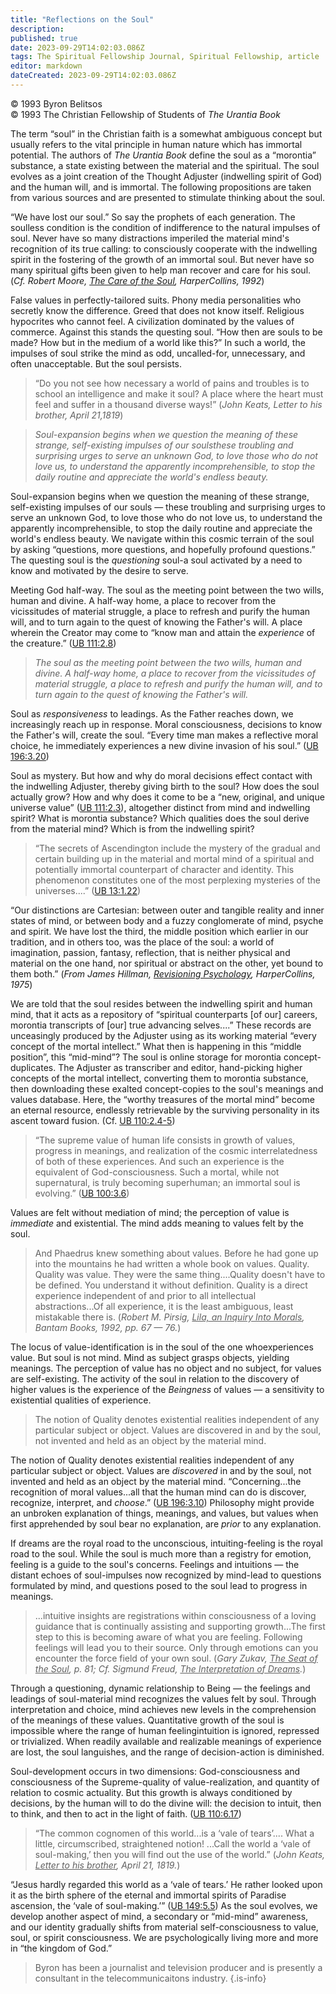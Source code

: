 ```yaml
---
title: "Reflections on the Soul"
description: 
published: true
date: 2023-09-29T14:02:03.086Z
tags: The Spiritual Fellowship Journal, Spiritual Fellowship, article
editor: markdown
dateCreated: 2023-09-29T14:02:03.086Z
---
```


<p class="v-card v-sheet theme--light gray lighten-3 px-2">© 1993 Byron Belitsos<br>© 1993 The Christian Fellowship of Students of <i>The Urantia Book</i></p>

The term “soul” in the Christian faith is a somewhat ambiguous concept but usually refers to the vital principle in human nature which has immortal potential. The authors of _The Urantia Book_ define the soul as a “morontia” substance, a state existing between the material and the spiritual. The soul evolves as a joint creation of the Thought Adjuster (indwelling spirit of God) and the human will, and is immortal. The following propositions are taken from various sources and are presented to stimulate thinking about the soul.

“We have lost our soul.” So say the prophets of each generation. The soulless condition is the condition of indifference to the natural impulses of soul. Never have so many distractions imperiled the material mind's recognition of its true calling: to consciously cooperate with the indwelling spirit in the fostering of the growth of an immortal soul. But never have so many spiritual gifts been given to help man recover and care for his soul. (_Cf. Robert Moore, <ins>The Care of the Soul</ins>, HarperCollins, 1992_)

False values in perfectly-tailored suits. Phony media personalities who secretly know the difference. Greed that does not know itself. Religious hypocrites who cannot feel. A civilization dominated by the values of commerce. Against this stands the questing soul. “How then are souls to be made? How but in the medium of a world like this?” In such a world, the impulses of soul strike the mind as odd, uncalled-for, unnecessary, and often unacceptable. But the soul persists.

> “Do you not see how necessary a world of pains and troubles is to school an intelligence and make it soul? A place where the heart must feel and suffer in a thousand diverse ways!” (_John Keats, Letter to his brother, April 21,1819_)

> _Soul-expansion begins when we question the meaning of these strange, self-existing impulses of our soulsthese troubling and surprising urges to serve an unknown God, to love those who do not love us, to understand the apparently incomprehensible, to stop the daily routine and appreciate the world's endless beauty._

Soul-expansion begins when we question the meaning of these strange, self-existing impulses of our souls — these troubling and surprising urges to serve an unknown God, to love those who do not love us, to understand the apparently incomprehensible, to stop the daily routine and appreciate the world's endless beauty. We navigate within this cosmic terrain of the soul by asking “questions, more questions, and hopefully profound questions.” The questing soul is the _questioning_ soul-a soul activated by a need to know and motivated by the desire to serve.

Meeting God half-way. The soul as the meeting point between the two wills, human and divine. A half-way home, a place to recover from the vicissitudes of material struggle, a place to refresh and purify the human will, and to turn again to the quest of knowing the Father's will. A place wherein the Creator may come to “know man and attain the _experience_ of the creature.” ([UB 111:2.8](/en/The_Urantia_Book/111#p2_8))

> _The soul as the meeting point between the two wills, human and divine. A half-way home, a place to recover from the vicissitudes of material struggle, a place to refresh and purify the human will, and to turn again to the quest of knowing the Father's will._

Soul as _responsiveness_ to leadings. As the Father reaches down, we increasingly reach up in response. Moral consciousness, decisions to know the Father's will, create the soul. “Every time man makes a reflective moral choice, he immediately experiences a new divine invasion of his soul.” ([UB 196:3.20](/en/The_Urantia_Book/196#p3_20))

Soul as mystery. But how and why do moral decisions effect contact with the indwelling Adjuster, thereby giving birth to the soul? How does the soul actually grow? How and why does it come to be a “new, original, and unique universe value” ([UB 111:2.3](/en/The_Urantia_Book/111#p2_3)), altogether distinct from mind and indwelling spirit? What is morontia substance? Which qualities does the soul derive from the material mind? Which is from the indwelling spirit?

> “The secrets of Ascendington include the mystery of the gradual and certain building up in the material and mortal mind of a spiritual and potentially immortal counterpart of character and identity. This phenomenon constitutes one of the most perplexing mysteries of the universes....” ([UB 13:1.22](/en/The_Urantia_Book/13#p1_22))

“Our distinctions are Cartesian: between outer and tangible reality and inner states of mind, or between body and a fuzzy conglomerate of mind, psyche and spirit. We have lost the third, the middle position which earlier in our tradition, and in others too, was the place of the soul: a world of imagination, passion, fantasy, reflection, that is neither physical and material on the one hand, nor spiritual or abstract on the other, yet bound to them both.” (_From James Hillman, <ins>Revisioning Psychology</ins>, HarperCollins, 1975_)

We are told that the soul resides between the indwelling spirit and human mind, that it acts as a repository of “spiritual counterparts [of our] careers, morontia transcripts of [our] true advancing selves....” These records are unceasingly produced by the Adjuster using as its working material “every concept of the mortal intellect.” What then is happening in this “middle position”, this “mid-mind”? The soul is online storage for morontia concept-duplicates. The Adjuster as transcriber and editor, hand-picking higher concepts of the mortal intellect, converting them to morontia substance, then downloading these exalted concept-copies to the soul's meanings and values database. Here, the “worthy treasures of the mortal mind” become an eternal resource, endlessly retrievable by the surviving personality in its ascent toward fusion. (Cf. [UB 110:2.4-5](/en/The_Urantia_Book/110#p2_4))

> “The supreme value of human life consists in growth of values, progress in meanings, and realization of the cosmic interrelatedness of both of these experiences. And such an experience is the equivalent of God-consciousness. Such a mortal, while not supernatural, is truly becoming superhuman; an immortal soul is evolving.” ([UB 100:3.6](/en/The_Urantia_Book/100#p3_6))

Values are felt without mediation of mind; the perception of value is _immediate_ and existential. The mind adds meaning to values felt by the soul.

> And Phaedrus knew something about values. Before he had gone up into the mountains he had written a whole book on values. Quality. Quality was value. They were the same thing....Quality doesn't have to be defined. You understand it without definition. Quality is a direct experience independent of and prior to all intellectual abstractions...Of all experience, it is the least ambiguous, least mistakable there is. (_Robert M. Pirsig, <ins>Lila, an Inquiry Into Morals</ins>, Bantam Books, 1992, pp. 67 — 76._)

The locus of value-identification is in the soul of the one whoexperiences value. But soul is not mind. Mind as subject grasps objects, yielding meanings. The perception of value has no object and no subject, for values are self-existing. The activity of the soul in relation to the discovery of higher values is the experience of the _Beingness_ of values — a sensitivity to existential qualities of experience.

> The notion of Quality denotes existential realities independent of any particular subject or object. Values are discovered in and by the soul, not invented and held as an object by the material mind.

The notion of Quality denotes existential realities independent of any particular subject or object. Values are _discovered_ in and by the soul, not invented and held as an object by the material mind. “Concerning...the recognition of moral values...all that the human mind can do is discover, recognize, interpret, and _choose_.” ([UB 196:3.10](/en/The_Urantia_Book/196#p3_10)) Philosophy might provide an unbroken explanation of things, meanings, and values, but values when first apprehended by soul bear no explanation, are _prior_ to any explanation.

If dreams are the royal road to the unconscious, intuiting-feeling is the royal road to the soul. While the soul is much more than a registry for emotion, feeling is a guide to the soul's concerns. Feelings and intuitions — the distant echoes of soul-impulses now recognized by mind-lead to questions formulated by mind, and questions posed to the soul lead to progress in meanings.

> ...intuitive insights are registrations within consciousness of a loving guidance that is continually assisting and supporting growth...The first step to this is becoming aware of what you are feeling. Following feelings will lead you to their source. Only through emotions can you encounter the force field of your own soul. (_Gary Zukav, <ins>The Seat of the Soul</ins>, p. 81; Cf. Sigmund Freud, <ins>The Interpretation of Dreams</ins>._)

Through a questioning, dynamic relationship to Being — the feelings and leadings of soul-material mind recognizes the values felt by soul. Through interpretation and choice, mind achieves new levels in the comprehension of the meanings of these values. Quantitative growth of the soul is impossible where the range of human feelingintuition is ignored, repressed or trivialized. When readily available and realizable meanings of experience are lost, the soul languishes, and the range of decision-action is diminished.

Soul-development occurs in two dimensions: God-consciousness and consciousness of the Supreme-quality of value-realization, and quantity of relation to cosmic actuality. But this growth is always conditioned by decisions, by the human will to do the divine will: the decision to intuit, then to think, and then to act in the light of faith. ([UB 110:6.17](/en/The_Urantia_Book/110#p6_17))

> “The common cognomen of this world...is a ‘vale of tears’.... What a little, circumscribed, straightened notion! ...Call the world a ‘vale of soul-making,’ then you will find out the use of the world.” (_John Keats, <ins>Letter to his brother</ins>, April 21, 1819._)

“Jesus hardly regarded this world as a ‘vale of tears.’ He rather looked upon it as the birth sphere of the eternal and immortal spirits of Paradise ascension, the ‘vale of soul-making.’” ([UB 149:5.5](/en/The_Urantia_Book/149#p5_5)) As the soul evolves, we develop another aspect of mind, a secondary or “mid-mind” awareness, and our identity gradually shifts from material self-consciousness to value, soul, or spirit consciousness. We are psychologically living more and more in “the kingdom of God.”

> Byron has been a journalist and television producer and is presently a consultant in the telecommunicaitons industry.
{.is-info}
